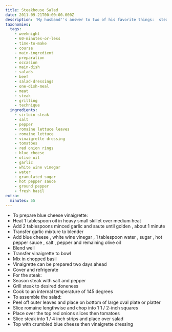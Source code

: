 ```yaml
---
title: Steakhouse Salad
date: 2011-09-21T00:00:00.000Z
description: 'My husband''s answer to two of his favorite things:  steak & salad.'
taxonomies:
  tags:
    - weeknight
    - 60-minutes-or-less
    - time-to-make
    - course
    - main-ingredient
    - preparation
    - occasion
    - main-dish
    - salads
    - beef
    - salad-dressings
    - one-dish-meal
    - meat
    - steak
    - grilling
    - technique
  ingredients:
    - sirloin steak
    - salt
    - pepper
    - romaine lettuce leaves
    - romaine lettuce
    - vinaigrette dressing
    - tomatoes
    - red onion rings
    - blue cheese
    - olive oil
    - garlic
    - white wine vinegar
    - water
    - granulated sugar
    - hot pepper sauce
    - ground pepper
    - fresh basil
extra:
  minutes: 55
---
```

 - To prepare blue cheese vinaigrette:
 - Heat 1 tablespoon oil in heavy small skillet over medium heat
 - Add 2 tablespoons minced garlic and saute until golden , about 1 minute
 - Transfer garlic mixture to blender
 - Add blue cheese , white wine vinegar , 1 tablespoon water , sugar , hot pepper sauce , salt , pepper and remaining olive oil
 - Blend well
 - Transfer vinaigrette to bowl
 - Mix in chopped basil
 - Vinaigrette can be prepared two days ahead
 - Cover and refrigerate
 - For the steak:
 - Season steak with salt and pepper
 - Grill steak to desired doneness
 - Cook to an internal temperature of 145 degrees
 - To assemble the salad:
 - Peel off outer leaves and place on bottom of large oval plate or platter
 - Slice romaine lengthwise and chop into 1 1 / 2-inch squares
 - Place over the top red onions slices then tomatoes
 - Slice steak into 1 / 4 inch strips and place over salad
 - Top with crumbled blue cheese then vinaigrette dressing
